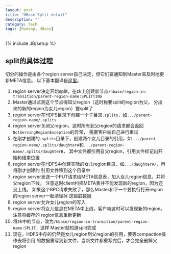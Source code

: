 ```yaml
---
layout: post
title: "HBase Split detail"
description: ""
category: tech
tags: [Hadoop, HBase]
---
```

{% include JB/setup %}

split的具体过程
---
切分的操作是由各个region server自己决定，但它们要通知到Master来及时地更新META信息。
以下基本翻译自[这里][1]。

1. region server决定开始split，在zk上创建新节点`/hbase/region-in-transition/parent-region-name:SPLITTING`
1. Master通过监测这个节点得知父region（这时称要split的region为父，
分出来的新的region为女儿region）要split了
1. region server在HDFS目录下创建一个子目录`.splits`，如`.../parent-region-name/.splits`
1. region server关闭父region，这时所有到父region的请求都会返回`NotServingRegionException`的异常，
需要客户端自己进行重试
1. 在刚才创建的`.splits`目录下，创建两个女儿目录的引用，如
`.../parent-region-name/.splits/daughterA`和`.../parent-region-name/.splits/daughterB`，
其中文件都引用自父region，引用文件标记出开始和结束位置
1. region server在HDFS中创建实际的女儿region目录，如`.../daughterA/`，再将刚才创建的
引用文件移到这个目录中
1. region server发送一个PUT请求给META信息表，加入女儿region信息，并将父region下线。
注意这时client扫描META表并不能发现新的region，因为还没上线。
如果这个RPC请求失败了，那么Master和下一个要执行打开region的region server一起清理掉
这些脏数据
1. region server允许女儿region的写入
1. region server将女儿信息在META中上线，客户端这时可以发现新的region。注意将缓存的
region信息重新更新
1. 将zk中的节点，改为`/hbase/region-in-transition/parent-region-name:SPLIT`，这样
Master就知道split完成
1. 现在，HDFS中存的仍然是女儿region到父region的引用，要等compaction操作去将引用
的数据重写到新文件，当新文件都重写完后，才会完全删掉父region

[1]: http://hortonworks.com/blog/apache-hbase-region-splitting-and-merging/
